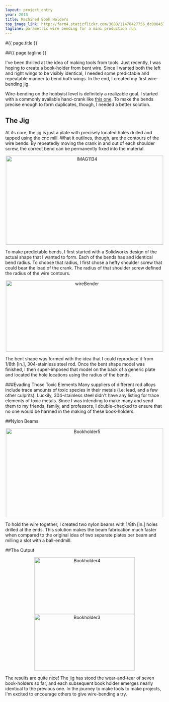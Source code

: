 ```yaml
---
layout: project_entry
year: 2013
title: Machined Book Holders
top_image_link: http://farm4.staticflickr.com/3688/11476427756_dc00845716.jpg
tagline: parametric wire bending for a mini production run
---
```

#{{ page.title }}

##{{ page.tagline }}

I've been thrilled at the idea of making tools from tools. Just recently, I
was hoping to create a book-holder from bent wire. Since I wanted both the left
and right wings to be visibly identical, I needed some predictable and
repeatable manner to bend both wings. In the end, I created my first
wire-bending jig.

Wire-bending on the hobbyist level is definitely a realizable goal. I started
with a commonly available hand-crank like
[this one](http://www.amazon.com/K-S-Engineering-323-Bender/dp/B0006MZMH8/ref=sr_1_1?s=toys-and-games&ie=UTF8&qid=1387619102&sr=1-1&keywords=wire+bender).
To make the bends precise enough to form duplicates, though, I needed a
better solution.

## The Jig
At its core, the jig is  just a plate with precisely located holes drilled and
tapped using the cnc mill. What it outlines, though, are the contours of the
wire bends. By repeatedly moving the crank in and out of each shoulder screw,
the correct bend can be permanently fixed into the material.
<center>
<img src="http://farm4.staticflickr.com/3688/11476427756_dc00845716.jpg" width="500" height="282" alt="IMAG1134"></a>
</center>

To make predictable bends, I first started with a Solidworks design of the
actual shape that I wanted to form.
Each of the bends has and identical bend radius. To choose that radius,
I first chose a hefty shoulder screw that could bear the load of the crank.
The radius of that shoulder screw defined the radius of the wire contours.

<center>
<img src="http://farm6.staticflickr.com/5546/11476976575_48d13a3ed8.jpg" width="500" height="226" alt="wireBender"></a>
</center>

The bent shape was formed with the idea that
I could reproduce it from 1/8th [in.], 304-stainless steel rod.
Once the bent shape model was finished, I then super-imposed that model on the
back of a generic plate and located the hole locations using the radius of the
bends.

###Evading Those Toxic Elements
Many suppliers of different rod alloys include trace amounts of toxic species
in their metals (i.e: lead, and a few other culprits). Luckily, 304-stainless
steel didn't have any listing for trace elements of toxic metals. Since I was
intending to make many and send them to my friends, family, and professors, I
double-checked to ensure that no one would be harmed in the making of these
book-holders.

##Nylon Beams
<center>
<img src="http://farm3.staticflickr.com/2835/11429125645_4ab951bb3a.jpg" width="500" height="282" alt="Bookholder5"></a>
</center>

To hold the wire together, I created two nylon beams with 1/8th [in.]
holes drilled at the ends. This solution makes the  beam
fabrication much faster when compared to the original idea of
two separate plates per beam and milling a slot with a ball-endmill.

##The Output
<center>
<img src="http://farm6.staticflickr.com/5481/11428903836_5a72646e3d_n.jpg" width="320" height="180" alt="Bookholder4"></a>
<img src="http://farm3.staticflickr.com/2819/11428857295_1b9e3c6d82_n.jpg" width="320" height="180" alt="Bookholder3"></a>
</center>

The results are quite nice! The jig has stood the wear-and-tear of seven
book-holders so far, and each subsequent book holder emerges nearly identical
to the previous one. In the journey to make tools to make projects, I'm
excited to encourage others to give wire-bending a try.
